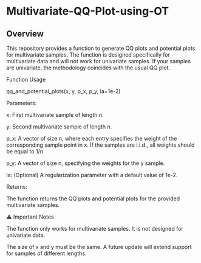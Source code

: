 # Multivariate-QQ-Plot-using-OT
## Overview

This repository provides a function to generate QQ plots and potential plots for multivariate samples. The function is designed specifically for multivariate data and will not work for univariate samples. If your samples are univariate, the methodology coincides with the usual QQ plot.

Function Usage

qq_and_potential_plots(x, y, p_x, p_y, la=1e-2)

Parameters:

x: First multivariate sample of length n.

y: Second multivariate sample of length n.

p_x: A vector of size n, where each entry specifies the weight of the corresponding sample point in x. If the samples are i.i.d., all weights should be equal to 1/n.

p_y: A vector of size n, specifying the weights for the y sample.

la: (Optional) A regularization parameter with a default value of 1e-2.

Returns:

The function returns the QQ plots and potential plots for the provided multivariate samples.

⚠ Important Notes

The function only works for multivariate samples. It is not designed for univariate data.

The size of x and y must be the same. A future update will extend support for samples of different lengths.
